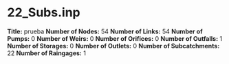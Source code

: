 # 22_Subs.inp
**Title:** prueba
**Number of Nodes:** 54
**Number of Links:** 54
**Number of Pumps:** 0
**Number of Weirs:** 0
**Number of Orifices:** 0
**Number of Outfalls:** 1
**Number of Storages:** 0
**Number of Outlets:** 0
**Number of Subcatchments:** 22
**Number of Raingages:** 1
